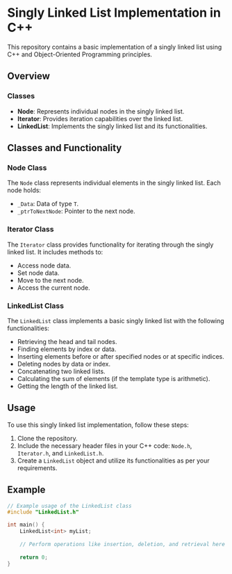 # Singly Linked List Implementation in C++

This repository contains a basic implementation of a singly linked list using C++ and Object-Oriented Programming principles.

## Overview

### Classes
- **Node**: Represents individual nodes in the singly linked list.
- **Iterator**: Provides iteration capabilities over the linked list.
- **LinkedList**: Implements the singly linked list and its functionalities.

## Classes and Functionality

### Node Class
The `Node` class represents individual elements in the singly linked list. Each node holds:
- `_Data`: Data of type `T`.
- `_ptrToNextNode`: Pointer to the next node.

### Iterator Class
The `Iterator` class provides functionality for iterating through the singly linked list. It includes methods to:
- Access node data.
- Set node data.
- Move to the next node.
- Access the current node.

### LinkedList Class
The `LinkedList` class implements a basic singly linked list with the following functionalities:
- Retrieving the head and tail nodes.
- Finding elements by index or data.
- Inserting elements before or after specified nodes or at specific indices.
- Deleting nodes by data or index.
- Concatenating two linked lists.
- Calculating the sum of elements (if the template type is arithmetic).
- Getting the length of the linked list.

## Usage

To use this singly linked list implementation, follow these steps:
1. Clone the repository.
2. Include the necessary header files in your C++ code: `Node.h`, `Iterator.h`, and `LinkedList.h`.
3. Create a `LinkedList` object and utilize its functionalities as per your requirements.

## Example

```cpp
// Example usage of the LinkedList class
#include "LinkedList.h"

int main() {
    LinkedList<int> myList;
    
    // Perform operations like insertion, deletion, and retrieval here
    
    return 0;
}
